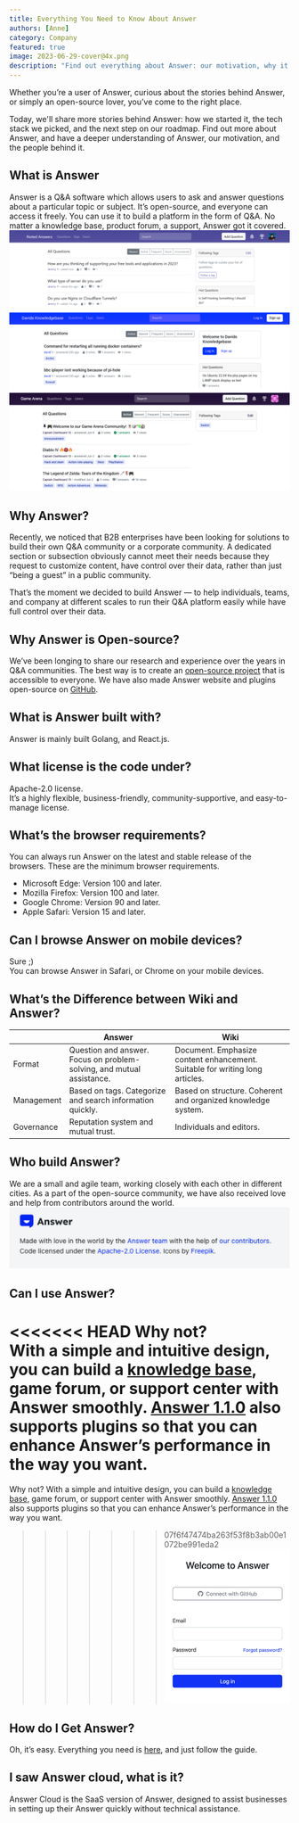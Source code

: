 ```yaml
---
title: Everything You Need to Know About Answer
authors: [Anne]
category: Company
featured: true
image: 2023-06-29-cover@4x.png
description: "Find out everything about Answer: our motivation, why it’s open-source, the people behind it, etc."
---
```


Whether you’re a user of Answer, curious about the stories behind Answer, or simply an open-source lover, you’ve come to the right place.

Today, we'll share more stories behind Answer: how we started it, the tech stack we picked, and the next step on our roadmap. Find out more about Answer, and have a deeper understanding of Answer, our motivation, and the people behind it.

## What is Answer

Answer is a Q&A software which allows users to ask and answer questions about a particular topic or subject. It’s open-source, and everyone can access it freely.
You can use it to build a platform in the form of Q&A. No matter a knowledge base, product forum, a support, Answer got it covered.
![Platforms built with Answer](everythingabtanswer1.png)

## Why Answer?

Recently, we noticed that B2B enterprises have been looking for solutions to build their own Q&A community or a corporate community. A dedicated section or subsection obviously cannot meet their needs because they request to customize content, have control over their data, rather than just “being a guest” in a public community.

That’s the moment we decided to build Answer — to help individuals, teams, and company at different scales to run their Q&A platform easily while have full control over their data.

## Why Answer is Open-source?

We’ve been longing to share our research and experience over the years in Q&A communities. The best way is to create an [open-source project](https://github.com/answerdev/answer) that is accessible to everyone. We have also made Answer website and plugins open-source on [GitHub](https://github.com/answerdev).

## What is Answer built with?

Answer is mainly built Golang, and React.js.

## What license is the code under?

Apache-2.0 license.  
It’s a highly flexible, business-friendly, community-supportive, and easy-to-manage license.

## What’s the browser requirements?

You can always run Answer on the latest and stable release of the browsers. These are the minimum browser requirements.

* Microsoft Edge: Version 100 and later.
* Mozilla Firefox: Version 100 and later.
* Google Chrome: Version 90 and later.
* Apple Safari: Version 15 and later.

## Can I browse Answer on mobile devices?

Sure ;)  
You can browse Answer in Safari, or Chrome on your mobile devices.

## What’s the Difference between Wiki and Answer?

|            | Answer                                                                | Wiki                                                                         |
| ---------- | --------------------------------------------------------------------- | ---------------------------------------------------------------------------- |
| Format     | Question and answer. Focus on problem-solving, and mutual assistance. | Document. Emphasize content enhancement. Suitable for writing long articles. |
| Management | Based on tags. Categorize and search information quickly.             | Based on structure. Coherent and organized knowledge system.                 |
| Governance | Reputation system and mutual trust.                                   | Individuals and editors.                                                     |

## Who build Answer?

We are a small and agile team, working closely with each other in different cities. As a part of the open-source community, we have also received love and help from contributors around the world.
![Answer Footer with Gratitude to Contributors](everythingabtanswer2.png)

## Can I use Answer?
<<<<<<< HEAD
Why not?   
With a simple and intuitive design, you can build a [knowledge base](/2023-05-30-everything-you-need-to-know-about-knowledge-base/index.md), game forum, or support center with Answer smoothly. [Answer 1.1.0](/2023-06-15-answer-1.1.0-release/index.md) also supports plugins so that you can enhance Answer’s performance in the way you want. 
=======

Why not?
With a simple and intuitive design, you can build a [knowledge base](../2023-05-30-everything-you-need-to-know-about-knowledge-base/index.md), game forum, or support center with Answer smoothly. [Answer 1.1.0](../2023-06-15-answer-1.1.0-release/index.md) also supports plugins so that you can enhance Answer’s performance in the way you want.
>>>>>>> 07f6f47474ba263f53f8b3ab00e1072be991eda2
![Plugin](everythingabtanswer3.png)

## How do I Get Answer?

Oh, it’s easy. Everything you need is [here](https://answer.dev/docs/installation/), and just follow the guide.

## I saw Answer cloud, what is it?

Answer Cloud is the SaaS version of Answer, designed to assist businesses in setting up their Answer quickly without technical assistance.

